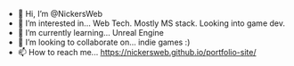 - 👋 Hi, I’m @NickersWeb
- 👀 I’m interested in... Web Tech. Mostly MS stack. Looking into game dev.
- 🌱 I’m currently learning... Unreal Engine
- 💞️ I’m looking to collaborate on... indie games :) 
- 📫 How to reach me... https://nickersweb.github.io/portfolio-site/

<!---
NickersWeb/NickersWeb is a ✨ special ✨ repository because its `README.md` (this file) appears on your GitHub profile.
You can click the Preview link to take a look at your changes.
--->
